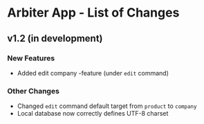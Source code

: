 # Arbiter App - List of Changes

## v1.2 (in development)
### New Features
- Added edit company -feature (under `edit` command)
### Other Changes
- Changed `edit` command default target from `product` to `company`
- Local database now correctly defines UTF-8 charset